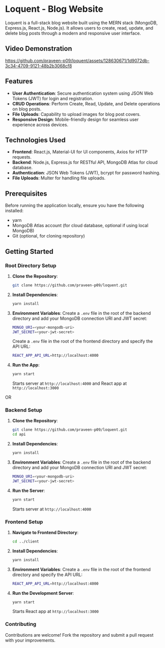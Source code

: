 # Loquent - Blog Website

Loquent is a full-stack blog website built using the MERN stack (MongoDB, Express.js, React.js, Node.js). It allows users to create, read, update, and delete blog posts through a modern and responsive user interface.

## Video Demonstration



https://github.com/praveen-p09/loquent/assets/128630671/1d9072db-3c34-4709-9121-48b2b3068cf8





## Features

- **User Authentication**: Secure authentication system using JSON Web Tokens (JWT) for login and registration.
- **CRUD Operations**: Perform Create, Read, Update, and Delete operations on blog posts.
- **File Uploads**: Capability to upload images for blog post covers.
- **Responsive Design**: Mobile-friendly design for seamless user experience across devices.

## Technologies Used

- **Frontend**: React.js, Material-UI for UI components, Axios for HTTP requests.
- **Backend**: Node.js, Express.js for RESTful API, MongoDB Atlas for cloud database.
- **Authentication**: JSON Web Tokens (JWT), bcrypt for password hashing.
- **File Uploads**: Multer for handling file uploads.

## Prerequisites

Before running the application locally, ensure you have the following installed:

- yarn
- MongoDB Atlas account (for cloud database, optional if using local MongoDB)
- Git (optional, for cloning repository)

## Getting Started

### Root Directory Setup

1. **Clone the Repository**:
   ```bash
   git clone https://github.com/praveen-p09/loquent.git
   ```

2. **Install Dependencies**:
   ```bash
   yarn install
   ```
3. **Environment Variables**:
   Create a `.env` file in the root of the backend directory and add your MongoDB connection URI and JWT secret:
   ```bash
   MONGO_URI=<your-mongodb-uri>
   JWT_SECRET=<your-jwt-secret>
   ```
   Create a `.env` file in the root of the frontend directory and specify the API URL:
   ```bash
   REACT_APP_API_URL=http://localhost:4000
   ```
4. **Run the App**:
   ```bash
   yarn start
   ```
   Starts server at `http://localhost:4000` and React app at `http://localhost:3000`

OR

### Backend Setup

1. **Clone the Repository**:
   ```bash
   git clone https://github.com/praveen-p09/loquent.git
   cd api
   ```

2. **Install Dependencies**:
   ```bash
   yarn install
   ```
3. **Environment Variables**:
   Create a `.env` file in the root of the backend directory and add your MongoDB connection URI and JWT secret:
   ```bash
   MONGO_URI=<your-mongodb-uri>
   JWT_SECRET=<your-jwt-secret>
   ```
4. **Run the Server**:
   ```bash
   yarn start
   ```
   Starts server at `http://localhost:4000`

### Frontend Setup

1. **Navigate to Frontend Directory**:
   ```bash
   cd ../client
   ```
2. **Install Dependencies**:
   ```bash
   yarn install
   ```
3. **Environment Variables**:
   Create a `.env` file in the root of the frontend directory and specify the API URL:
   ```bash
   REACT_APP_API_URL=http://localhost:4000
   ```
4. **Run the Development Server**:
   ```bash
   yarn start
   ```
   Starts React app at `http://localhost:3000`

### Contributing

Contributions are welcome! Fork the repository and submit a pull request with your improvements.
